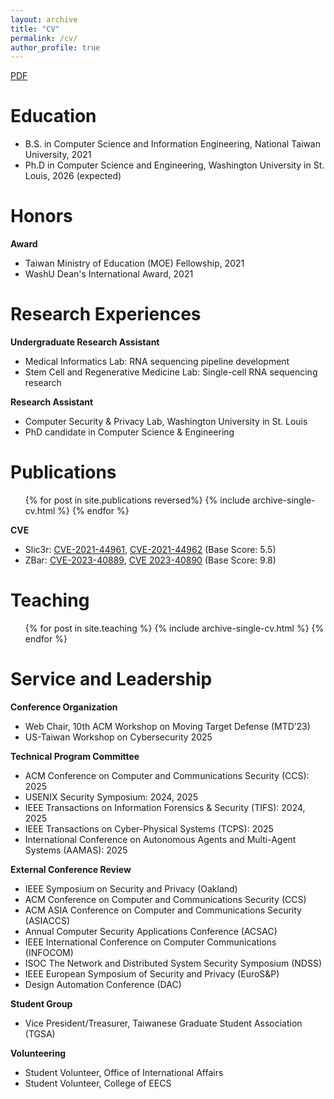 ```yaml
---
layout: archive
title: "CV"
permalink: /cv/
author_profile: true
---
```


<!-- {% include base_path %} -->

[PDF](http://changoliver.github.io/files/YuanhaurChang_CV.pdf)

Education
======
* B.S. in Computer Science and Information Engineering, National Taiwan University, 2021
* Ph.D in Computer Science and Engineering, Washington University in St. Louis, 2026 (expected)

Honors
=====
**Award**
* Taiwan Ministry of Education (MOE) Fellowship, 2021
* WashU Dean's International Award, 2021

Research Experiences
======
**Undergraduate Research Assistant**
  * Medical Informatics Lab: RNA sequencing pipeline development
  * Stem Cell and Regenerative Medicine Lab: Single-cell RNA sequencing research

**Research Assistant**
  * Computer Security & Privacy Lab, Washington University in St. Louis
  * PhD candidate in Computer Science & Engineering

Publications
======
  <ul>{% for post in site.publications reversed%}
    {% include archive-single-cv.html %}
  {% endfor %}</ul>

**CVE**
* Slic3r: [CVE-2021-44961](https://nvd.nist.gov/vuln/detail/CVE-2021-44961), [CVE-2021-44962](https://nvd.nist.gov/vuln/detail/CVE-2021-44962) (Base Score: 5.5)
* ZBar: [CVE-2023-40889](https://nvd.nist.gov/vuln/detail/CVE-2023-40889), [CVE 2023-40890](https://nvd.nist.gov/vuln/detail/CVE-2023-40890) (Base Score: 9.8)

Teaching
======
  <ul>{% for post in site.teaching %}
    {% include archive-single-cv.html %}
  {% endfor %}</ul>

Service and Leadership
======
**Conference Organization**
* Web Chair, 10th ACM Workshop on Moving Target Defense (MTD’23)
* US-Taiwan Workshop on Cybersecurity 2025

**Technical Program Committee**
* ACM Conference on Computer and Communications Security (CCS): 2025
* USENIX Security Symposium: 2024, 2025
* IEEE Transactions on Information Forensics & Security (TIFS): 2024, 2025
* IEEE Transactions on Cyber-Physical Systems (TCPS): 2025
* International Conference on Autonomous Agents and Multi-Agent Systems (AAMAS): 2025

**External Conference Review**
* IEEE Symposium on Security and Privacy (Oakland)
* ACM Conference on Computer and Communications Security (CCS)
* ACM ASIA Conference on Computer and Communications Security (ASIACCS)
* Annual Computer Security Applications Conference (ACSAC)
* IEEE International Conference on Computer Communications (INFOCOM)
* ISOC The Network and Distributed System Security Symposium (NDSS)
* IEEE European Symposium of Security and Privacy (EuroS&P)
* Design Automation Conference (DAC)

**Student Group**
* Vice President/Treasurer, Taiwanese Graduate Student Association (TGSA)

**Volunteering**
* Student Volunteer, Office of International Affairs
* Student Volunteer, College of EECS


<!-- Programming and Software Experience
======
* C/C++, Python, R, Java
* Web Development: React.js, Node.js
* Android app development
* Computer-aided design
* Animation & Video editing
 -->

<!-- Talks
======
  <ul>{% for post in site.talks %}
    {% include archive-single-talk-cv.html %}
  {% endfor %}</ul> -->


  

